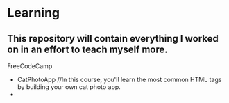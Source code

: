 # Learning
This repository will contain everything I worked on in an effort to teach myself more.
-----------------------------------------------------------------------------------------------------------------------------------------------------------------------------------------------------------------------------------------------------------------------------------------------------------------------------------------------------
FreeCodeCamp
 - CatPhotoApp //In this course, you'll learn the most common HTML tags by building your own cat photo app.
 - 

